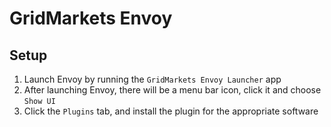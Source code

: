 # GridMarkets Envoy

## Setup

1. Launch Envoy by running the `GridMarkets Envoy Launcher` app
2. After launching Envoy, there will be a menu bar icon, click it and choose `Show UI`
3. Click the `Plugins` tab, and install the plugin for the appropriate software
